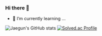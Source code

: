 ### Hi there 👋
- 🌱 I’m currently learning ...

<p align="center"> 
  
  ![Jaegun's GitHub stats](https://github-readme-stats.vercel.app/api?username=RUNGOAT&show_icons=true&theme=graywhite)
  [![Solved.ac Profile](http://mazassumnida.wtf/api/v2/generate_badge?boj=sjk1062005)](https://solved.ac/sjk1062005/)

</p>

<!--
**RUNGOAT/RUNGOAT** is a ✨ _special_ ✨ repository because its `README.md` (this file) appears on your GitHub profile.

Here are some ideas to get you started:

- 🔭 I’m currently working on ...
- 🌱 I’m currently learning ...
- 👯 I’m looking to collaborate on ...
- 🤔 I’m looking for help with ...
- 💬 Ask me about ...
- 📫 How to reach me: ...
- 😄 Pronouns: ...
- ⚡ Fun fact: ...
-->
